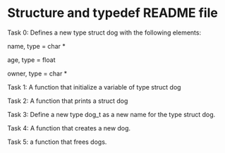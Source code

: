 # Structure and typedef README file

Task 0: Defines a new type struct dog with the following elements:

name, type = char *

age, type = float

owner, type = char *

Task 1: A function that initialize a variable of type struct dog

Task 2: A function that prints a struct dog

Task 3: Define a new type dog_t as a new name for the type struct dog.

Task 4: A function that creates a new dog.

Task 5: a function that frees dogs.
